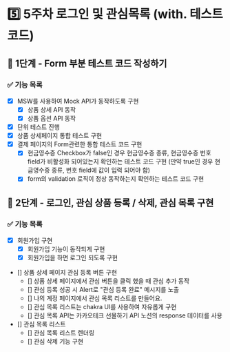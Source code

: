# 5️⃣ 5주차 로그인 및 관심목록 (with. 테스트코드)
## 🎯 1단계 - Form 부분 테스트 코드 작성하기
### ✅ 기능 목록
- [x] MSW를 사용하여 Mock API가 동작하도록 구현
  - [x] 상품 상세 API 동작
  - [x] 상품 옵션 API 동작
- [x] 단위 테스트 진행
- [x] 상품 상세페이지 통합 테스트 구현
- [x] 결제 페이지의 Form관련한 통합 테스트 코드 구현 
  - [x] 현금영수증 Checkbox가 false인 경우 현금영수증 종류, 현금영수증 번호 field가 비활성화 되어있는지 확인하는 테스트 코드 구현 (만약 true인 경우 현금영수증 종류, 번호 field에 값이 입력 되어야 함)
  - [x] form의 validation 로직이 정상 동작하는지 확인하는 테스트 코드 구현

## 🔐 2단계 - 로그인, 관심 상품 등록 / 삭제, 관심 목록 구현
### ✅ 기능 목록
- [x] 회원가입 구현
  - [x] 회원가입 기능이 동작되게 구현
  - [x] 회원가입을 하면 로그인 되도록 구현
- [] 상품 상세 페이지 관심 등록 버튼 구현
  - [] 상품 상세 페이지에서 관심 버튼을 클릭 했을 때 관심 추가 동작
  - [] 관심 등록 성공 시 Alert로 "관심 등록 완료" 메시지를 노출
  - [] 나의 계정 페이지에서 관심 목록 리스트를 만들어요.
  - [] 관심 목록 리스트는 chakra UI를 사용하여 자유롭게 구현
  - [] 관심 목록 API는 카카오테크 선물하기 API 노션의 response 데이터를 사용
- [] 관심 목록 리스트
  - [] 관심 목록 리스트 렌더링
  - [] 관심 삭제 기능 구현